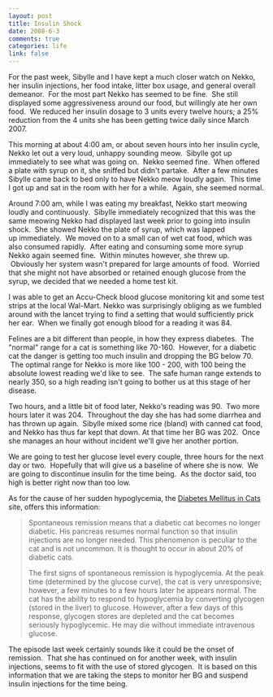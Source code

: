 ```yaml
--- 
layout: post
title: Insulin Shock
date: 2008-6-3
comments: true
categories: life
link: false
---
```

For the past week, Sibylle and I have kept a much closer watch on Nekko, her insulin injections, her food intake, litter box usage, and general overall demeanor.  For the most part Nekko has seemed to be fine.  She still displayed some aggressiveness around our food, but willingly ate her own food.  We reduced her insulin dosage to 3 units every twelve hours; a 25% reduction from the 4 units she has been getting twice daily since March 2007.

This morning at about 4:00 am, or about seven hours into her insulin cycle, Nekko let out a very loud, unhappy sounding meow.  Sibylle got up immediately to see what was going on.  Nekko seemed fine.  When offered a plate with syrup on it, she sniffed but didn't partake.  After a few minutes Sibylle came back to bed only to have Nekko meow loudly again.  This time I got up and sat in the room with her for a while.  Again, she seemed normal.

Around 7:00 am, while I was eating my breakfast, Nekko start meowing loudly and continuously.  Sibylle immediately recognized that this was the same meowing Nekko had displayed last week prior to going into insulin shock.  She showed Nekko the plate of syrup, which was lapped up immediately.  We moved on to a small can of wet cat food, which was also consumed rapidly.  After eating and consuming some more syrup Nekko again seemed fine.  Within minutes however, she threw up.  Obviously her system wasn't prepared for large amounts of food.  Worried that she might not have absorbed or retained enough glucose from the syrup, we decided that we needed a home test kit.

I was able to get an Accu-Check blood glucose monitoring kit and some test strips at the local Wal-Mart. Nekko was surprisingly obliging as we fumbled around with the lancet trying to find a setting that would sufficiently prick her ear.  When we finally got enough blood for a reading it was 84.

Felines are a bit different than people, in how they express diabetes.  The "normal" range for a cat is something like 70-160.  However, for a diabetic cat the danger is getting too much insulin and dropping the BG below 70.  The optimal range for Nekko is more like 100 - 200, with 100 being the absolute lowest reading we'd like to see.  The safe human range extends to nearly 350, so a high reading isn't going to bother us at this stage of her disease.

Two hours, and a little bit of food later, Nekko's reading was 90.  Two more hours later it was 204.  Throughout the day she has had some diarrhea and has thrown up again.  Sibylle mixed some rice (bland) with canned cat food, and Nekko has thus far kept that down. At that time her BG was 202.  Once she manages an hour without incident we'll give her another portion.

We are going to test her glucose level every couple, three hours for the next day or two.  Hopefully that will give us a baseline of where she is now.  We are going to discontinue insulin for the time being.  As the doctor said, too high is better right now than too low.

As for the cause of her sudden hypoglycemia, the <a title="Diabetes Mellitus in Cats" href="http://www.sniksnak.com/cathealth/diabetes2.html">Diabetes Mellitus in Cats</a> site, offers this information:
<blockquote>Spontaneous remission means that a diabetic cat becomes no longer diabetic. His pancreas resumes normal function so that insulin injections are no longer needed. This phenomenon is peculiar to the cat and is not uncommon. It is thought to occur in about 20% of diabetic cats.

The first signs of spontaneous remission is hypoglycemia. At the peak time (determined by the glucose curve), the cat is very unresponsive; however, a few minutes to a few hours later he appears normal. The cat has the ability to respond to hypoglycemia by converting glycogen (stored in the liver) to glucose. However, after a few days of this response, glycogen stores are depleted and the cat becomes seriously hypoglycemic. He may die without immediate intravenous glucose.</blockquote>
The episode last week certainly sounds like it could be the onset of remission.  That she has continued on for another week, with insulin injections, seems to fit with the use of stored glycogen.  It is based on this information that we are taking the steps to monitor her BG and suspend insulin injections for the time being.

 
